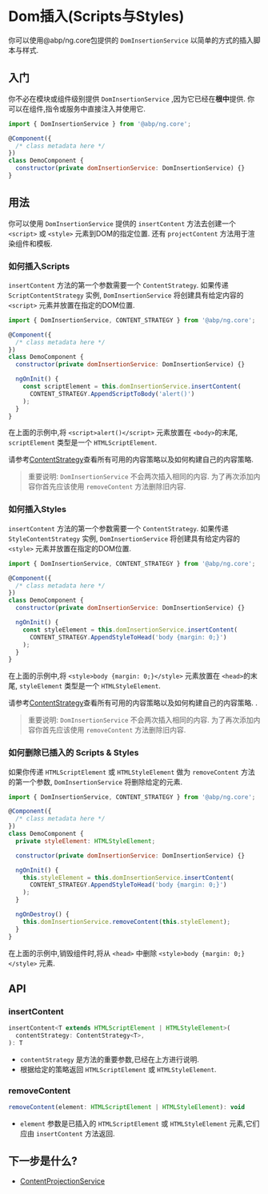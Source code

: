# Dom插入(Scripts与Styles)

你可以使用@abp/ng.core包提供的 `DomInsertionService` 以简单的方式的插入脚本与样式.

## 入门

你不必在模块或组件级别提供 `DomInsertionService` ,因为它已经在**根中**提供. 你可以在组件,指令或服务中直接注入并使用它.

```js
import { DomInsertionService } from '@abp/ng.core';

@Component({
  /* class metadata here */
})
class DemoComponent {
  constructor(private domInsertionService: DomInsertionService) {}
}
```

## 用法

你可以使用 `DomInsertionService` 提供的 `insertContent` 方法去创建一个 `<script>` 或  `<style>` 元素到DOM的指定位置. 还有 `projectContent` 方法用于渲染组件和模板.

### 如何插入Scripts

`insertContent` 方法的第一个参数需要一个 `ContentStrategy`. 如果传递 `ScriptContentStrategy` 实例, `DomInsertionService` 将创建具有给定内容的 `<script>` 元素并放置在指定的DOM位置.

```js
import { DomInsertionService, CONTENT_STRATEGY } from '@abp/ng.core';

@Component({
  /* class metadata here */
})
class DemoComponent {
  constructor(private domInsertionService: DomInsertionService) {}

  ngOnInit() {
    const scriptElement = this.domInsertionService.insertContent(
      CONTENT_STRATEGY.AppendScriptToBody('alert()')
    );
  }
}
```

在上面的示例中,将 `<script>alert()</script>` 元素放置在 `<body>`的末尾, `scriptElement` 类型是一个 `HTMLScriptElement`.

请参考[ContentStrategy](./Content-Strategy.md)查看所有可用的内容策略以及如何构建自己的内容策略.

> 重要说明: `DomInsertionService` 不会两次插入相同的内容. 为了再次添加内容你首先应该使用 `removeContent` 方法删除旧内容.

### 如何插入Styles

`insertContent` 方法的第一个参数需要一个 `ContentStrategy`. 如果传递 `StyleContentStrategy` 实例, `DomInsertionService` 将创建具有给定内容的 `<style>` 元素并放置在指定的DOM位置.

```js
import { DomInsertionService, CONTENT_STRATEGY } from '@abp/ng.core';

@Component({
  /* class metadata here */
})
class DemoComponent {
  constructor(private domInsertionService: DomInsertionService) {}

  ngOnInit() {
    const styleElement = this.domInsertionService.insertContent(
      CONTENT_STRATEGY.AppendStyleToHead('body {margin: 0;}')
    );
  }
}
```

在上面的示例中,将 `<style>body {margin: 0;}</style>` 元素放置在 `<head>`的末尾, `styleElement` 类型是一个 `HTMLStyleElement`.

请参考[ContentStrategy](./Content-Strategy.md)查看所有可用的内容策略以及如何构建自己的内容策略.
.
> 重要说明: `DomInsertionService` 不会两次插入相同的内容. 为了再次添加内容你首先应该使用 `removeContent` 方法删除旧内容.

### 如何删除已插入的 Scripts & Styles

如果你传递 `HTMLScriptElement` 或 `HTMLStyleElement` 做为 `removeContent` 方法的第一个参数, `DomInsertionService` 将删除给定的元素.

```js
import { DomInsertionService, CONTENT_STRATEGY } from '@abp/ng.core';

@Component({
  /* class metadata here */
})
class DemoComponent {
  private styleElement: HTMLStyleElement;

  constructor(private domInsertionService: DomInsertionService) {}

  ngOnInit() {
    this.styleElement = this.domInsertionService.insertContent(
      CONTENT_STRATEGY.AppendStyleToHead('body {margin: 0;}')
    );
  }

  ngOnDestroy() {
    this.domInsertionService.removeContent(this.styleElement);
  }
}
```

在上面的示例中,销毁组件时,将从 `<head>` 中删除 `<style>body {margin: 0;}</style>` 元素.

## API

### insertContent

```js
insertContent<T extends HTMLScriptElement | HTMLStyleElement>(
  contentStrategy: ContentStrategy<T>,
): T
```

- `contentStrategy` 是方法的重要参数,已经在上方进行说明.
- 根据给定的策略返回 `HTMLScriptElement` 或 `HTMLStyleElement`.

### removeContent

```js
removeContent(element: HTMLScriptElement | HTMLStyleElement): void
```

- `element` 参数是已插入的 `HTMLScriptElement` 或 `HTMLStyleElement` 元素,它们应由 `insertContent` 方法返回.

## 下一步是什么?

- [ContentProjectionService](./Content-Projection-Service.md)